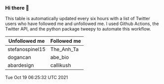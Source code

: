 ### Hi there 👋

This table is automatically updated every six hours with a list of Twitter users who have followed me and unfollowed me. I used Github Actions, the Twitter API, and the python package tweepy to automate this workflow.

| Unfollowed me |  Followed me |
| --- | --- |
|stefanospinel15|The_Anh_Ta|
|dogancan|abe_bio|
|abardesign|callikush|
Tue Oct 19 06:25:32 UTC 2021
